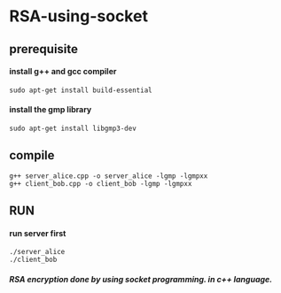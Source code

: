 # RSA-using-socket

<h2>
prerequisite
</h2>
<h4>
install g++ and gcc compiler
</h4>

	sudo apt-get install build-essential

<h4>
install the gmp library
</h4>

	sudo apt-get install libgmp3-dev


<h2>
compile
</h2>
	
	g++ server_alice.cpp -o server_alice -lgmp -lgmpxx
	g++ client_bob.cpp -o client_bob -lgmp -lgmpxx
<h2>
RUN 
</h2>
<h4>
run server first
</h4>

	./server_alice
	./client_bob


<h5>
RSA encryption done by using socket programming. in c++ language.
	
</h5>
